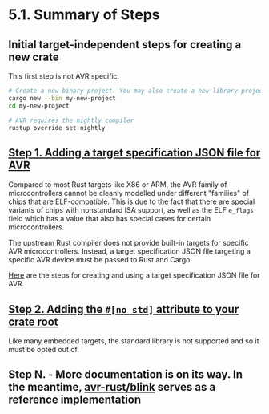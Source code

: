 # 5.1. Summary of Steps

## Initial target-independent steps for creating a new crate

This first step is not AVR specific.

```bash
# Create a new binary project. You may also create a new library project with '--lib'.
cargo new --bin my-new-project
cd my-new-project

# AVR requires the nightly compiler
rustup override set nightly
```

## [Step 1. Adding a target specification JSON file for AVR](./005.1-the-target-specification-json-file.md)

Compared to most Rust targets like X86 or ARM, the AVR family of microcontrollers
cannot be cleanly modelled under different "families" of chips that are
ELF-compatible. This is due to the fact that there are special variants of chips
with nonstandard ISA support, as well as the ELF `e_flags` field which has a value
that also has special cases for certain microcontrollers.

The upstream Rust compiler does not provide built-in targets for specific AVR
microcontrollers. Instead, a target specification JSON file targeting a specific
AVR device must be passed to Rust and Cargo.

[Here](./005.1-the-target-specification-json-file.md) are the steps for creating and using a target specification
JSON file for AVR.

## [Step 2. Adding the `#[no_std]` attribute to your crate root](./005.2-adding-no-std-attribute.md)

Like many embedded targets, the standard library is not supported and so it must be opted out of.

## Step N. - More documentation is on its way. In the meantime, [avr-rust/blink](https://github.com/avr-rust/blink/) serves as a reference implementation
